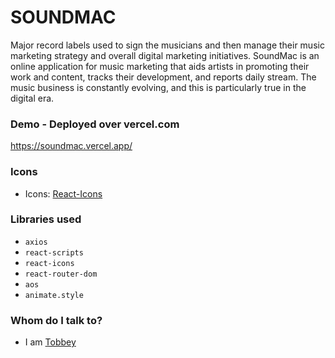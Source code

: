 # SOUNDMAC

Major record labels used to sign the musicians and then manage their music marketing strategy and overall digital marketing initiatives. SoundMac is an online application for music marketing that aids artists in promoting their work and content, tracks their development, and reports daily stream. The music business is constantly evolving, and this is particularly true in the digital era.


### Demo - Deployed over vercel.com

https://soundmac.vercel.app/


### Icons

- Icons: [React-Icons](https://react-icons.github.io/react-icons)

### Libraries used

- `axios`
- `react-scripts`
- `react-icons`
- `react-router-dom`
- `aos`
- `animate.style`

### Whom do I talk to?

- I am [Tobbey](https://tobbey.vercel.app/)
